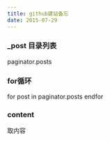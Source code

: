 ```yaml
---
title: github建站备忘
date: 2015-07-29
---
```



### _post 目录列表
paginator.posts

### for循环
for post in paginator.posts
endfor

### content
取内容
